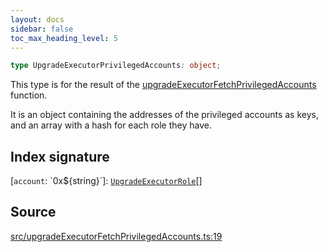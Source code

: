 ```yaml
---
layout: docs
sidebar: false
toc_max_heading_level: 5
---
```


```ts
type UpgradeExecutorPrivilegedAccounts: object;
```

This type is for the result of the [upgradeExecutorFetchPrivilegedAccounts](../functions/upgradeExecutorFetchPrivilegedAccounts.md) function.

It is an object containing the addresses of the privileged accounts as keys,
and an array with a hash for each role they have.

## Index signature

 \[`account`: \`0x$\{string\}\`\]: [`UpgradeExecutorRole`](../../upgradeExecutorEncodeFunctionData/type-aliases/UpgradeExecutorRole.md)[]

## Source

[src/upgradeExecutorFetchPrivilegedAccounts.ts:19](https://github.com/OffchainLabs/arbitrum-orbit-sdk/blob/9d5595a042e42f7d6b9af10a84816c98ea30f330/src/upgradeExecutorFetchPrivilegedAccounts.ts#L19)
